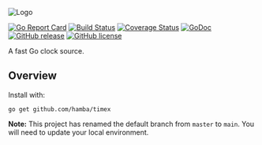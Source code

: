 ![Logo](http://svg.wiersma.co.za/hamba/project?title=timex&tag=A%20fast%20clock%20source)

[![Go Report Card](https://goreportcard.com/badge/github.com/hamba/timex)](https://goreportcard.com/report/github.com/hamba/timex)
[![Build Status](https://github.com/hamba/timex/actions/workflows/test.yml/badge.svg)](https://github.com/hamba/timex/actions)
[![Coverage Status](https://coveralls.io/repos/github/hamba/timex/badge.svg?branch=master)](https://coveralls.io/github/hamba/timex?branch=master)
[![GoDoc](https://godoc.org/github.com/hamba/timex?status.svg)](https://godoc.org/github.com/hamba/timex)
[![GitHub release](https://img.shields.io/github/release/hamba/timex.svg)](https://github.com/hamba/timex/releases)
[![GitHub license](https://img.shields.io/badge/license-MIT-blue.svg)](https://raw.githubusercontent.com/hamba/timex/master/LICENSE)

A fast Go clock source.

## Overview

Install with:

```shell
go get github.com/hamba/timex
```

**Note:** This project has renamed the default branch from `master` to `main`. You will need to update your local environment.
